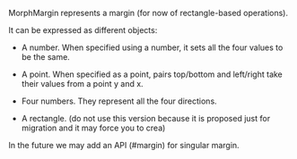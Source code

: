 MorphMargin represents a margin (for now of rectangle-based operations).

It can be expressed as different objects:

- A number. When specified using a number, it sets all the four values to be the same.

- A point. When specified as a point, pairs top/bottom and left/right take their values from a point y and x. 

- Four numbers. They represent all the four directions.

- A rectangle. (do not use this version because it is proposed just for migration and it may force you to crea)


In the future we may add an API (#margin) for singular margin.